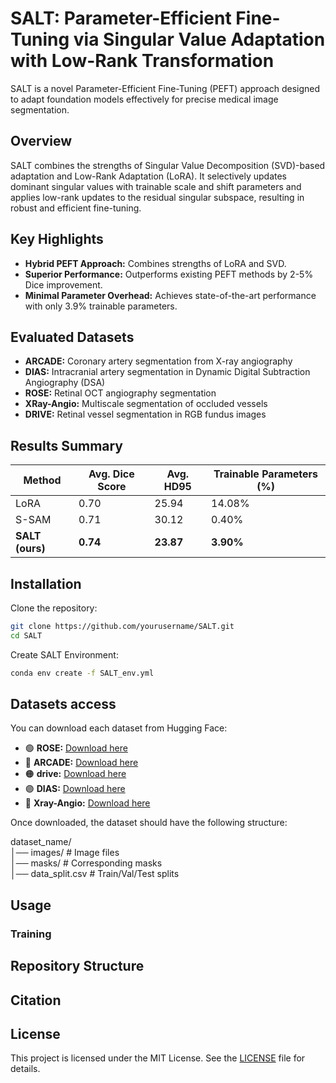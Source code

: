 # SALT: Parameter-Efficient Fine-Tuning via Singular Value Adaptation with Low-Rank Transformation

SALT is a novel Parameter-Efficient Fine-Tuning (PEFT) approach designed to adapt foundation models effectively for precise medical image segmentation.

## Overview
SALT combines the strengths of Singular Value Decomposition (SVD)-based adaptation and Low-Rank Adaptation (LoRA). It selectively updates dominant singular values with trainable scale and shift parameters and applies low-rank updates to the residual singular subspace, resulting in robust and efficient fine-tuning.

## Key Highlights
- **Hybrid PEFT Approach:** Combines strengths of LoRA and SVD.
- **Superior Performance:** Outperforms existing PEFT methods by 2-5% Dice improvement.
- **Minimal Parameter Overhead:** Achieves state-of-the-art performance with only 3.9% trainable parameters.

## Evaluated Datasets
- **ARCADE:** Coronary artery segmentation from X-ray angiography
- **DIAS:** Intracranial artery segmentation in Dynamic Digital Subtraction Angiography (DSA)
- **ROSE:** Retinal OCT angiography segmentation
- **XRay-Angio:** Multiscale segmentation of occluded vessels
- **DRIVE:** Retinal vessel segmentation in RGB fundus images

## Results Summary

| Method | Avg. Dice Score | Avg. HD95 | Trainable Parameters (%) |
|--------|-----------------|-------------|--------------------------|
| LoRA   | 0.70            | 25.94       | 14.08%                  |
| S-SAM  | 0.71            | 30.12       | 0.40%                    |
| **SALT (ours)** | **0.74**    | **23.87**   | **3.90%**              |

## Installation

Clone the repository:
```bash
git clone https://github.com/yourusername/SALT.git
cd SALT
```

Create SALT Environment:

```bash
conda env create -f SALT_env.yml
```
## Datasets access
You can download each dataset from Hugging Face:

- 🟢 **ROSE:** [Download here](https://huggingface.co/datasets/pythn/ROSE)
- 🔵 **ARCADE:** [Download here](https://huggingface.co/datasets/pythn/ARCADE)
- 🟠 **drive:** [Download here](https://huggingface.co/datasets/pythn/drive)
- 🟣 **DIAS:** [Download here](https://huggingface.co/datasets/pythn/DIAS)
- 🔴 **Xray-Angio:** [Download here](https://huggingface.co/datasets/pythn/DB)

Once downloaded, the dataset should have the following structure:

dataset_name/  
  │── images/        # Image files  
  │── masks/         # Corresponding masks  
  │── data_split.csv # Train/Val/Test splits  

## Usage

### Training



## Repository Structure



## Citation


## License
This project is licensed under the MIT License. See the [LICENSE](LICENSE) file for details.

